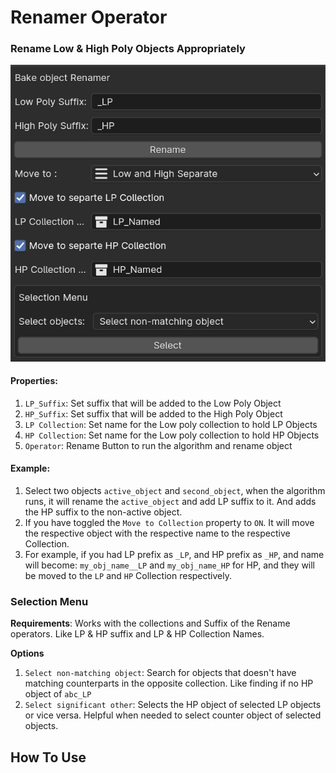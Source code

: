 # Renamer Operator

### Rename Low & High Poly Objects Appropriately

![Renamer UI](assets/images/Ovw_Rename.jpg)

#### Properties:
1. `LP_Suffix`: Set suffix that will be added to the Low Poly Object
2. `HP_Suffix`: Set suffix that will be added to the High Poly Object
3. `LP Collection`: Set name for the Low poly collection to hold LP Objects
4. `HP Collection`: Set name for the Low poly collection to hold HP Objects
5. `Operator`: Rename Button to run the algorithm and rename object

#### Example:
1. Select two objects `active_object` and `second_object`, when the algorithm runs, it will rename the `active_object` and add LP suffix to it. And adds the HP suffix to the non-active object.
2. If you have toggled the `Move to Collection` property to `ON`. It will move the respective object with the respective name to the respective Collection.
3. For example, if you had LP prefix as `_LP`, and HP prefix as `_HP`, and name will become: `my_obj_name__LP` and `my_obj_name_HP` for HP, and they will be moved to the `LP` and `HP` Collection respectively.

### Selection Menu
**Requirements**: Works with the collections and Suffix of the Rename operators. Like LP & HP suffix and LP & HP Collection Names.

**Options**

1. `Select non-matching object`: Search for objects that doesn't have matching counterparts in the opposite collection. Like finding if no HP object of `abc_LP`   
2. `Select significant other`: Selects the HP object of selected LP objects or vice versa. Helpful when needed to select counter object of selected objects.

## How To Use